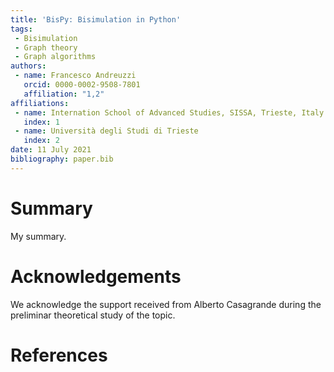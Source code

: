 ```yaml
---
title: 'BisPy: Bisimulation in Python'
tags:
 - Bisimulation
 - Graph theory
 - Graph algorithms
authors:
 - name: Francesco Andreuzzi
   orcid: 0000-0002-9508-7801
   affiliation: "1,2"
affiliations:
 - name: Internation School of Advanced Studies, SISSA, Trieste, Italy
   index: 1
 - name: Università degli Studi di Trieste
   index: 2
date: 11 July 2021
bibliography: paper.bib
---
```


# Summary

My summary.

# Acknowledgements
We acknowledge the support received from Alberto Casagrande during the preliminar theoretical study of the topic.

# References
